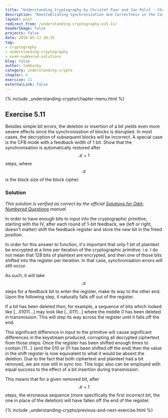 ```yaml
---
title: "Understanding Cryptography by Christof Paar and Jan Pelzl - Chapter 5 Solutions - Ex5.11"
description: "Reestablishing Synchronisation and Correctness in the Case of Bit Insertion/Deletion during Transmission"
layout: post
redirect_from: /understanding-cryptography-ex5.11/
headerImage: false
projects: false
date: 2018-05-13 20:35
tag:
- cryptography
- understanding-cryptography
- even-numbered-solutions
blog: false
author: tombusby
category: understanding-crypto
chapter: 5
exercise: 11
externalLink: false
---
```


{% include _understanding-crypto/chapter-menu.html %}

## Exercise 5.11

Besides simple bit errors, the deletion or insertion of a bit yields even more severe effects since the synchronisation of blocks is disrupted. In most cases, the decryption of subsequent blocks will be incorrect. A special case is the CFB mode with a feedback width of 1 bit. Show that the synchronisation is automatically restored after $$ \mathcal{K} + 1 $$ steps, where $$ \mathcal{K} $$ is the block size of the block cipher.

### Solution

*This solution is verified as correct by the official [Solutions for Odd-Numbered Questions](http://wiki.crypto.rub.de/Buch/en/download/Understanding_Cryptography_Odd_Solutions.pdf) manual.*

In order to have enough bits to input into the cryptographic primitive, starting with the IV, after each round of 1-bit feedback, we (left or right, doesn't matter) shift the feedback register and store the new bit in the freed position.

In order for this answer to function, it's important that only 1 bit of plaintext be encrypted at a time per iteration of the cryptographic primitive. i.e. I do not mean that 128 bits of plaintext are encrypted, and then one of those bits shifted into the register per iteration. In that case, synchronisation errors will still occur.

As such, it will take $$ \mathcal{K} $$ steps for a feedback bit to enter the register, make its way to the other end. Upon the following step, it naturally falls off out of the register.

If a bit has been deleted then, for example, a sequence of bits which looked like [...01011...] may look like [...0111...] where the middle 0 has been deleted in transmission. This will step its way across the register until it falls off the end.

This significant difference in input to the primitive will cause significant differences in the keystream produced, corrupting all decrypted ciphertext from those steps. Once the register has been shifted enough times to contain [11...] \(and the 010 or 01 has been shifted off the end) then the value in the shift register is now equivalent to what it would be absent the deletion. Due to the fact that both ciphertext and plaintext had a bit removed, we are now still in sync too. This logic also can be employed with equal success to the effect of a bit insertion during transmission.

This means that for a given removed bit, after $$ \mathcal{K} + 1 $$ steps, the erroneous sequence (more specifically the first incorrect bit, the one in place of the deletion) will have fallen off the end of the register.

{% include _understanding-crypto/previous-and-next-exercise.html %}

